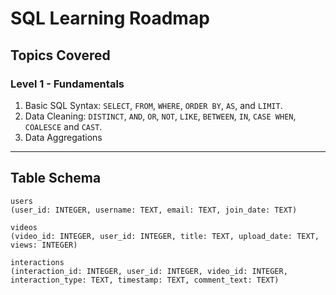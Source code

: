 # SQL Learning Roadmap

## Topics Covered
### Level 1 - Fundamentals
1. Basic SQL Syntax: `SELECT`, `FROM`, `WHERE`, `ORDER BY`, `AS`, and `LIMIT`.
2. Data Cleaning: `DISTINCT`, `AND`, `OR`, `NOT`, `LIKE`, `BETWEEN`, `IN`, `CASE WHEN`, `COALESCE` and `CAST`.
3. Data Aggregations
---

## Table Schema
```
users
(user_id: INTEGER, username: TEXT, email: TEXT, join_date: TEXT)

videos
(video_id: INTEGER, user_id: INTEGER, title: TEXT, upload_date: TEXT, views: INTEGER)

interactions
(interaction_id: INTEGER, user_id: INTEGER, video_id: INTEGER, interaction_type: TEXT, timestamp: TEXT, comment_text: TEXT)
```